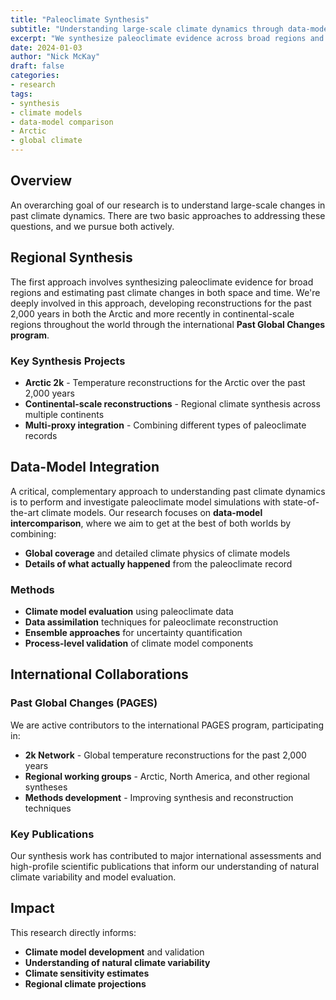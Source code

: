 ```yaml
---
title: "Paleoclimate Synthesis"
subtitle: "Understanding large-scale climate dynamics through data-model integration"
excerpt: "We synthesize paleoclimate evidence across broad regions and combine proxy data with climate model simulations to understand past climate dynamics."
date: 2024-01-03
author: "Nick McKay"
draft: false
categories:
- research
tags:
- synthesis
- climate models
- data-model comparison
- Arctic
- global climate
---
```


## Overview

An overarching goal of our research is to understand large-scale changes in past climate dynamics. There are two basic approaches to addressing these questions, and we pursue both actively.

## Regional Synthesis

The first approach involves synthesizing paleoclimate evidence for broad regions and estimating past climate changes in both space and time. We're deeply involved in this approach, developing reconstructions for the past 2,000 years in both the Arctic and more recently in continental-scale regions throughout the world through the international **Past Global Changes program**.

### Key Synthesis Projects

- **Arctic 2k** - Temperature reconstructions for the Arctic over the past 2,000 years
- **Continental-scale reconstructions** - Regional climate synthesis across multiple continents
- **Multi-proxy integration** - Combining different types of paleoclimate records

## Data-Model Integration

A critical, complementary approach to understanding past climate dynamics is to perform and investigate paleoclimate model simulations with state-of-the-art climate models. Our research focuses on **data-model intercomparison**, where we aim to get at the best of both worlds by combining:

- **Global coverage** and detailed climate physics of climate models
- **Details of what actually happened** from the paleoclimate record

### Methods

- **Climate model evaluation** using paleoclimate data
- **Data assimilation** techniques for paleoclimate reconstruction
- **Ensemble approaches** for uncertainty quantification
- **Process-level validation** of climate model components

## International Collaborations

### Past Global Changes (PAGES)

We are active contributors to the international PAGES program, participating in:

- **2k Network** - Global temperature reconstructions for the past 2,000 years
- **Regional working groups** - Arctic, North America, and other regional syntheses
- **Methods development** - Improving synthesis and reconstruction techniques

### Key Publications

Our synthesis work has contributed to major international assessments and high-profile scientific publications that inform our understanding of natural climate variability and model evaluation.

## Impact

This research directly informs:

- **Climate model development** and validation
- **Understanding of natural climate variability**
- **Climate sensitivity estimates**
- **Regional climate projections**